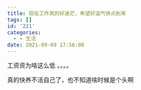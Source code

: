 ```yaml
---
title: 现在工作真的好迷茫，希望好运气快点到来
tags: []
id: '221'
categories:
  - - 生活
date: 2021-09-09 17:56:00
---
```


工资资为啥这么低 。。。。

真的快养不活自己了，也不知道啥时候是个头啊